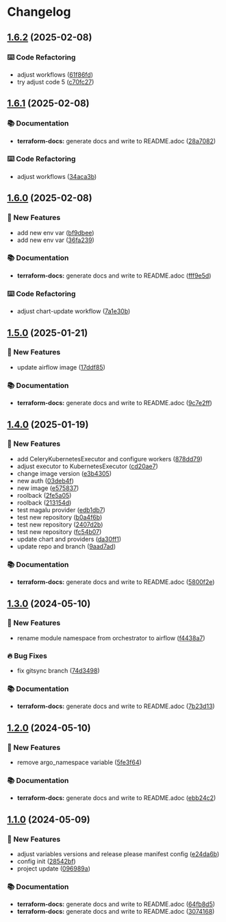 # Changelog

## [1.6.2](https://github.com/GersonRS/modern-gitops-stack-module-airflow/compare/v1.6.1...v1.6.2) (2025-02-08)


### ⌨️ Code Refactoring

* adjust workflows ([61f86fd](https://github.com/GersonRS/modern-gitops-stack-module-airflow/commit/61f86fd0a492ffb9517cc93f7c455fbd66514262))
* try adjust code 5 ([c70fc27](https://github.com/GersonRS/modern-gitops-stack-module-airflow/commit/c70fc27439064c01c8f199d9a15e812c05e3e7ab))

## [1.6.1](https://github.com/GersonRS/modern-gitops-stack-module-airflow/compare/v1.6.0...v1.6.1) (2025-02-08)


### 📚 Documentation

* **terraform-docs:** generate docs and write to README.adoc ([28a7082](https://github.com/GersonRS/modern-gitops-stack-module-airflow/commit/28a7082e2911b614addd62c1f090655a3f23e911))


### ⌨️ Code Refactoring

* adjust workflows ([34aca3b](https://github.com/GersonRS/modern-gitops-stack-module-airflow/commit/34aca3b23fa3c552f73620fc202870f2cd716578))

## [1.6.0](https://github.com/GersonRS/modern-gitops-stack-module-airflow/compare/v1.5.0...v1.6.0) (2025-02-08)


### 🚀 New Features

* add new env var ([bf9dbee](https://github.com/GersonRS/modern-gitops-stack-module-airflow/commit/bf9dbee7538844431f15e898f776b829d487a3f7))
* add new env var ([36fa239](https://github.com/GersonRS/modern-gitops-stack-module-airflow/commit/36fa2393baf29050e2d06040602a73a15146cd00))


### 📚 Documentation

* **terraform-docs:** generate docs and write to README.adoc ([fff9e5d](https://github.com/GersonRS/modern-gitops-stack-module-airflow/commit/fff9e5d5ea64360ab56a21b29719a4c2448ee46f))


### ⌨️ Code Refactoring

* adjust chart-update workflow ([7a1e30b](https://github.com/GersonRS/modern-gitops-stack-module-airflow/commit/7a1e30b1e67b6a68f22d6eee413cb1e4b376bf4e))

## [1.5.0](https://github.com/GersonRS/modern-gitops-stack-module-airflow/compare/v1.4.0...v1.5.0) (2025-01-21)


### 🚀 New Features

* update airflow image ([17ddf85](https://github.com/GersonRS/modern-gitops-stack-module-airflow/commit/17ddf85be8a51a8eacefc8a9de4f394b6c0e5f7f))


### 📚 Documentation

* **terraform-docs:** generate docs and write to README.adoc ([9c7e2ff](https://github.com/GersonRS/modern-gitops-stack-module-airflow/commit/9c7e2ff95458fb19972f5cf9e743fd796f8bbfcd))

## [1.4.0](https://github.com/GersonRS/modern-gitops-stack-module-airflow/compare/v1.3.0...v1.4.0) (2025-01-19)


### 🚀 New Features

* add CeleryKubernetesExecutor and configure workers ([878dd79](https://github.com/GersonRS/modern-gitops-stack-module-airflow/commit/878dd794fa1f3603021fbf5b83fa1599a0bcabac))
* adjust executor to KubernetesExecutor ([cd20ae7](https://github.com/GersonRS/modern-gitops-stack-module-airflow/commit/cd20ae7920036da3530686f7396293daff16be39))
* change image version ([e3b4305](https://github.com/GersonRS/modern-gitops-stack-module-airflow/commit/e3b4305bf10921e7b940ac1e14997ca6f82ed9a7))
* new auth ([03deb4f](https://github.com/GersonRS/modern-gitops-stack-module-airflow/commit/03deb4fc07359c7bda5b0e602afb5d10c9c9f9cb))
* new image ([e575837](https://github.com/GersonRS/modern-gitops-stack-module-airflow/commit/e575837da9a01394045ef409b91c7b3a5e65f183))
* roolback ([2fe5a05](https://github.com/GersonRS/modern-gitops-stack-module-airflow/commit/2fe5a05ffe86bd70278d1a0c26c658b17ca815a1))
* roolback ([213154d](https://github.com/GersonRS/modern-gitops-stack-module-airflow/commit/213154d42042b2a3e55f5a156fc4150e000a08aa))
* test magalu provider ([edb1db7](https://github.com/GersonRS/modern-gitops-stack-module-airflow/commit/edb1db748abbe7059e9df691b9ddda8da2e99f2a))
* test new repository ([b0a4f6b](https://github.com/GersonRS/modern-gitops-stack-module-airflow/commit/b0a4f6b9221dd4111e28000dd56e93449e7d4eb2))
* test new repository ([2407d2b](https://github.com/GersonRS/modern-gitops-stack-module-airflow/commit/2407d2bd7ffa1f63b8a94d8ee13007ad5c660374))
* test new repository ([fc54b07](https://github.com/GersonRS/modern-gitops-stack-module-airflow/commit/fc54b07317947c7000a8743fd30e07ab28c2a678))
* update chart and providers ([da30ff1](https://github.com/GersonRS/modern-gitops-stack-module-airflow/commit/da30ff1b18e6fcb55d412bf0c432bb81487c42d8))
* update repo and branch ([9aad7ad](https://github.com/GersonRS/modern-gitops-stack-module-airflow/commit/9aad7ad91ca9c746bdd8e5225608de171d332797))


### 📚 Documentation

* **terraform-docs:** generate docs and write to README.adoc ([5800f2e](https://github.com/GersonRS/modern-gitops-stack-module-airflow/commit/5800f2ee2928b183005b4228d82157b3b43d3350))

## [1.3.0](https://github.com/GersonRS/modern-gitops-stack-module-airflow/compare/v1.2.0...v1.3.0) (2024-05-10)


### 🚀 New Features

* rename module namespace from orchestrator to airflow ([f4438a7](https://github.com/GersonRS/modern-gitops-stack-module-airflow/commit/f4438a7cf68a082125b29c2a69ed38a98a2d6a5f))


### 🔥 Bug Fixes

* fix gitsync branch ([74d3498](https://github.com/GersonRS/modern-gitops-stack-module-airflow/commit/74d3498f6aefc00cd4253aaeed76a79f58a03657))


### 📚 Documentation

* **terraform-docs:** generate docs and write to README.adoc ([7b23d13](https://github.com/GersonRS/modern-gitops-stack-module-airflow/commit/7b23d1318e08abe2d1a9a613dbca2a1f923cde03))

## [1.2.0](https://github.com/GersonRS/modern-gitops-stack-module-airflow/compare/v1.1.0...v1.2.0) (2024-05-10)


### 🚀 New Features

* remove argo_namespace variable ([5fe3f64](https://github.com/GersonRS/modern-gitops-stack-module-airflow/commit/5fe3f646f046b7daa66764d95de6a9c531d65b11))


### 📚 Documentation

* **terraform-docs:** generate docs and write to README.adoc ([ebb24c2](https://github.com/GersonRS/modern-gitops-stack-module-airflow/commit/ebb24c2b418a47d99bcde2295c1d180bff2bf6ab))

## [1.1.0](https://github.com/GersonRS/modern-gitops-stack-module-airflow/compare/v1.0.0...v1.1.0) (2024-05-09)


### 🚀 New Features

* adjust variables versions and release please manifest config ([e24da6b](https://github.com/GersonRS/modern-gitops-stack-module-airflow/commit/e24da6b8e2db4abb62b32df5e701fcb8dfb68f32))
* config init ([28542bf](https://github.com/GersonRS/modern-gitops-stack-module-airflow/commit/28542bfba2d98fab6e0ff13129df751fc746d97a))
* project update ([096989a](https://github.com/GersonRS/modern-gitops-stack-module-airflow/commit/096989a8f69ab1aced53bd19dbed9a95ffa8488f))


### 📚 Documentation

* **terraform-docs:** generate docs and write to README.adoc ([64fb8d5](https://github.com/GersonRS/modern-gitops-stack-module-airflow/commit/64fb8d5ab39c1843bda992c1525f2c394e8ba5e1))
* **terraform-docs:** generate docs and write to README.adoc ([3074168](https://github.com/GersonRS/modern-gitops-stack-module-airflow/commit/30741688296170950a773064cb708ce95ede218c))
